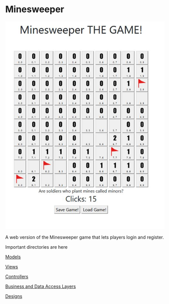 # Minesweeper

![Image of Minesweeper](https://github.com/Mmohler1/School-Projects/blob/main/Minesweeper/Design/MS-1.JPG)
<p>A web version of the Minesweeper game that lets players login and register.</p>

<p>Important directories are here</p>

[<p>Models</p>](https://github.com/Mmohler1/School-Projects/tree/main/Minesweeper/Code/Models)

[<p>Views</p>]( https://github.com/Mmohler1/School-Projects/tree/main/Minesweeper/Code/Views)

[<p>Controllers</p>](https://github.com/Mmohler1/School-Projects/tree/main/Minesweeper/Code/Controllers )

[<p>Business and Data Access Layers</p>]( https://github.com/Mmohler1/School-Projects/tree/main/Minesweeper/Code/Service)

[<p>Designs</p>](https://github.com/Mmohler1/School-Projects/tree/main/Minesweeper/Design)



